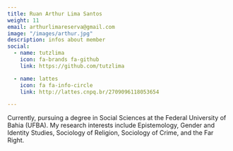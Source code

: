 ```yaml
---
title: Ruan Arthur Lima Santos
weight: 11
email: arthurlimareserva@gmail.com
image: "/images/arthur.jpg"
description: infos about member
social:
  - name: tutzlima
    icon: fa-brands fa-github
    link: https://github.com/tutzlima

  - name: lattes
    icon: fa fa-info-circle
    link: http://lattes.cnpq.br/2709096118053654

---
```


Currently, pursuing a degree in Social Sciences at the Federal University of Bahia (UFBA). My research interests include Epistemology, Gender and Identity Studies, Sociology of Religion, Sociology of Crime, and the Far Right.